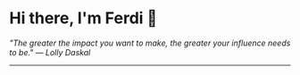 <h1>Hi there, I'm Ferdi 👋</h1>

<p><em>
  "The greater the impact you want to make, the greater your influence needs to be." — Lolly Daskal
</em></p>

---
